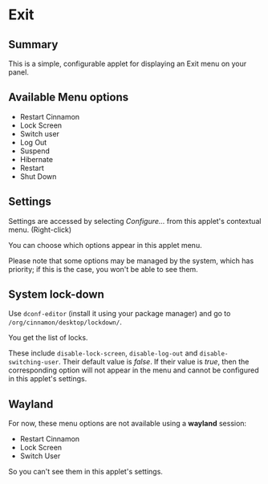 # Exit

## Summary

This is a simple, configurable applet for displaying an Exit menu on your panel.

## Available Menu options

  * Restart Cinnamon
  * Lock Screen
  * Switch user
  * Log Out
  * Suspend
  * Hibernate
  * Restart
  * Shut Down


## Settings

Settings are accessed by selecting *Configure...* from this applet's contextual menu. (Right-click)

You can choose which options appear in this applet menu.

Please note that some options may be managed by the system, which has priority; if this is the case, you won't be able to see them.

## System lock-down

Use `dconf-editor` (install it using your package manager) and go to `/org/cinnamon/desktop/lockdown/`.

You get the list of locks.

These include `disable-lock-screen`, `disable-log-out` and `disable-switching-user`. Their default value is *false*. If their value is *true*, then the corresponding option will not appear in the menu and cannot be configured in this applet's settings.

## Wayland

For now, these menu options are not available using a **wayland** session:

* Restart Cinnamon
* Lock Screen
* Switch User

So you can't see them in this applet's settings.
